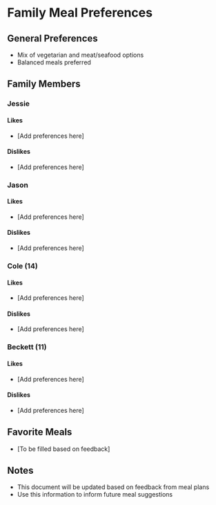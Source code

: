 # Family Meal Preferences

## General Preferences
- Mix of vegetarian and meat/seafood options
- Balanced meals preferred

## Family Members

### Jessie
#### Likes
- [Add preferences here]

#### Dislikes
- [Add preferences here]

### Jason
#### Likes
- [Add preferences here]

#### Dislikes
- [Add preferences here]

### Cole (14)
#### Likes
- [Add preferences here]

#### Dislikes
- [Add preferences here]

### Beckett (11)
#### Likes
- [Add preferences here]

#### Dislikes
- [Add preferences here]

## Favorite Meals
- [To be filled based on feedback]

## Notes
- This document will be updated based on feedback from meal plans
- Use this information to inform future meal suggestions